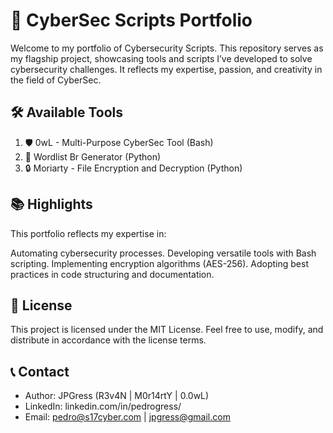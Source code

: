# 🚀 CyberSec Scripts Portfolio

Welcome to my portfolio of Cybersecurity Scripts. This repository serves as my flagship project, showcasing tools and scripts I’ve developed to solve cybersecurity challenges. It reflects my expertise, passion, and creativity in the field of CyberSec.

## 🛠 Available Tools

1. 🛡️ 0wL - Multi-Purpose CyberSec Tool (Bash)
2. 🔑 Wordlist Br Generator (Python)
3. 🔒 Moriarty - File Encryption and Decryption (Python)

## 📚 Highlights

This portfolio reflects my expertise in:

Automating cybersecurity processes.
Developing versatile tools with Bash scripting.
Implementing encryption algorithms (AES-256).
Adopting best practices in code structuring and documentation.

## 📝 License

This project is licensed under the MIT License. Feel free to use, modify, and distribute in accordance with the license terms.

## 📞 Contact

- Author: JPGress (R3v4N | M0r14rtY | 0.0wL)
- LinkedIn: linkedin.com/in/pedrogress/
- Email: pedro@s17cyber.com | jpgress@gmail.com
